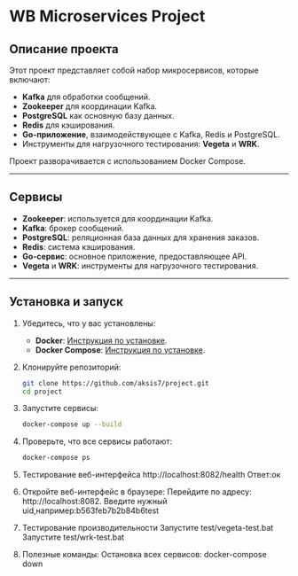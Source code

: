 # WB Microservices Project

## Описание проекта

Этот проект представляет собой набор микросервисов, которые включают:
- **Kafka** для обработки сообщений.
- **Zookeeper** для координации Kafka.
- **PostgreSQL** как основную базу данных.
- **Redis** для кэширования.
- **Go-приложение**, взаимодействующее с Kafka, Redis и PostgreSQL.
- Инструменты для нагрузочного тестирования: **Vegeta** и **WRK**.

Проект разворачивается с использованием Docker Compose.

---

## Сервисы

- **Zookeeper**: используется для координации Kafka.
- **Kafka**: брокер сообщений.
- **PostgreSQL**: реляционная база данных для хранения заказов.
- **Redis**: система кэширования.
- **Go-сервис**: основное приложение, предоставляющее API.
- **Vegeta** и **WRK**: инструменты для нагрузочного тестирования.

---

## Установка и запуск

1. Убедитесь, что у вас установлены:
   - **Docker**: [Инструкция по установке](https://docs.docker.com/get-docker/).
   - **Docker Compose**: [Инструкция по установке](https://docs.docker.com/compose/install/).

2. Клонируйте репозиторий:
   ```bash
   git clone https://github.com/aksis7/project.git
   cd project
   
3. Запустите сервисы:
     ```bash
     docker-compose up --build

4.  Проверьте, что все сервисы работают:
     ```bash
     docker-compose ps

5.  Тестирование веб-интерфейса
       http://localhost:8082/health
       Ответ:ок
6.  Откройте веб-интерфейс в браузере:
      Перейдите по адресу: http://localhost:8082.
      Введите нужный uid,например:b563feb7b2b84b6test
7.  Тестирование производительности
     Запустите test/vegeta-test.bat
     Запустите  test/wrk-test.bat
8.  Полезные команды:
      Остановка всех сервисов:
      docker-compose down
    
